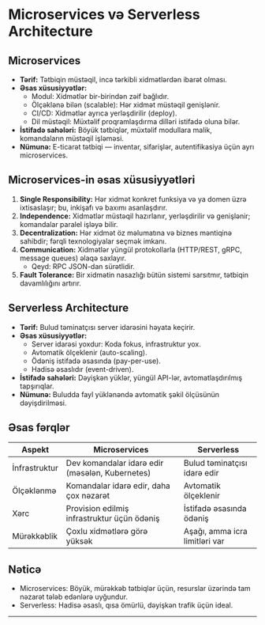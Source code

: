 # Microservices və Serverless Architecture

## Microservices

- **Tərif:** Tətbiqin müstəqil, incə tərkibli xidmətlərdən ibarət olması.
- **Əsas xüsusiyyətlər:**
    - Modul: Xidmətlər bir-birindən zəif bağlıdır.
    - Ölçəklənə bilən (scalable): Hər xidmət müstəqil genişlənir.
    - CI/CD: Xidmətlər ayrıca yerləşdirilir (deploy).
    - Dil müstəqil: Müxtəlif proqramlaşdırma dilləri istifadə oluna bilər.
- **İstifadə sahələri:** Böyük tətbiqlər, müxtəlif modullara malik, komandaların müstəqil işləməsi.
- **Nümunə:** E-ticarət tətbiqi — inventar, sifarişlər, autentifikasiya üçün ayrı microservices.

## Microservices-in əsas xüsusiyyətləri

1. **Single Responsibility:** Hər xidmət konkret funksiya və ya domen üzrə ixtisaslaşır; bu, inkişafı və baxımı
   asanlaşdırır.
2. **Independence:** Xidmətlər müstəqil hazırlanır, yerləşdirilir və genişlənir; komandalar paralel işləyə bilir.
3. **Decentralization:** Hər xidmət öz məlumatına və biznes məntiqinə sahibdir; fərqli texnologiyalar seçmək imkanı.
4. **Communication:** Xidmətlər yüngül protokollarla (HTTP/REST, gRPC, message queues) əlaqə saxlayır.
    - Qeyd: RPC JSON-dan sürətlidir.
5. **Fault Tolerance:** Bir xidmətin nasazlığı bütün sistemi sarsıtmır, tətbiqin davamlılığını artırır.

## Serverless Architecture

- **Tərif:** Bulud təminatçısı server idarəsini həyata keçirir.
- **Əsas xüsusiyyətlər:**
    - Server idarəsi yoxdur: Koda fokus, infrastruktur yox.
    - Avtomatik ölçeklenir (auto-scaling).
    - Ödəniş istifadə əsasında (pay-per-use).
    - Hadisə əsaslıdır (event-driven).
- **İstifadə sahələri:** Dəyişkən yüklər, yüngül API-lər, avtomatlaşdırılmış tapşırıqlar.
- **Nümunə:** Buludda fayl yüklənəndə avtomatik şəkil ölçüsünün dəyişdirilməsi.

## Əsas fərqlər

| Aspekt        | Microservices                                   | Serverless                     |
|---------------|-------------------------------------------------|--------------------------------|
| İnfrastruktur | Dev komandalar idarə edir (məsələn, Kubernetes) | Bulud təminatçısı idarə edir   |
| Ölçəklənmə    | Komandalar idarə edir, daha çox nəzarət         | Avtomatik ölçeklenir           |
| Xərc          | Provision edilmiş infrastruktur üçün ödəniş     | İstifadə əsasında ödəniş       |
| Mürəkkəblik   | Çoxlu xidmətlərə görə yüksək                    | Aşağı, amma icra limitləri var |

## Nəticə

- Microservices: Böyük, mürəkkəb tətbiqlər üçün, resurslar üzərində tam nəzarət tələb edənlərə uyğundur.
- Serverless: Hadisə əsaslı, qısa ömürlü, dəyişkən trafik üçün ideal.

---

